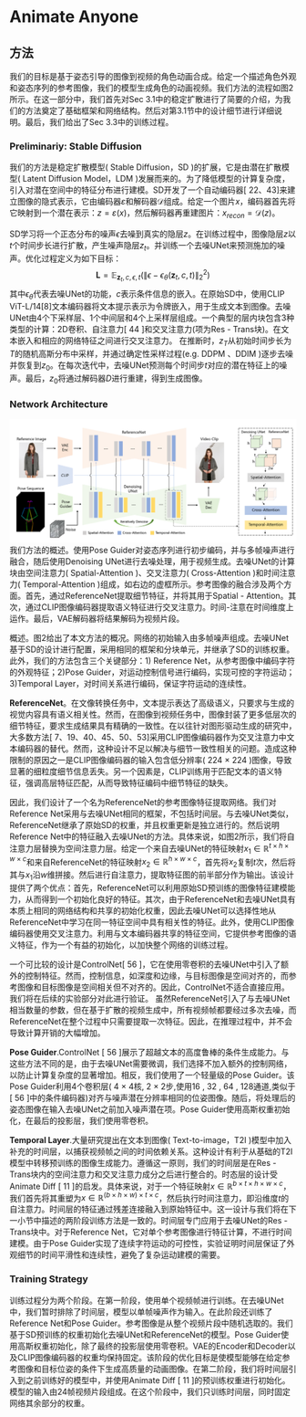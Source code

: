 # Animate Anyone

## 方法
我们的目标是基于姿态引导的图像到视频的角色动画合成。给定一个描述角色外观和姿态序列的参考图像，我们的模型生成角色的动画视频。我们方法的流程如图2所示。在这一部分中，我们首先对Sec 3.1中的稳定扩散进行了简要的介绍，为我们的方法奠定了基础框架和网络结构。然后对第3.1节中的设计细节进行详细说明。最后，我们给出了Sec 3.3中的训练过程。
### Preliminariy: Stable Diffusion
我们的方法是稳定扩散模型( Stable Diffusion，SD )的扩展，它是由潜在扩散模型( Latent Diffusion Model，LDM )发展而来的。为了降低模型的计算复杂度，引入对潜在空间中的特征分布进行建模。SD开发了一个自动编码器[ 22、43]来建立图像的隐式表示，它由编码器$\varepsilon$和解码器$\mathcal{D}$组成。给定一个图片$x$，编码器首先将它映射到一个潜在表示：$z=\varepsilon(x)$，然后解码器再重建图片：$x_{recon}=\mathcal{D}(z)$。

SD学习将一个正态分布的噪声$\epsilon$去噪到真实的隐层$z$。在训练过程中，图像隐层$z$以$t$个时间步长进行扩散，产生噪声隐层$z_t$。并训练一个去噪UNet来预测施加的噪声。优化过程定义为如下目标：
$$\mathbf{L}=\mathbb{E}_{\mathbf{z}_{t}, c, \epsilon, t}\left(\left\|\epsilon-\epsilon_{\theta}\left(\mathbf{z}_{t}, c, t\right)\right\|_{2}^{2}\right)$$
其中$\epsilon_{\theta}$代表去噪UNet的功能，$c$表示条件信息的嵌入。在原始SD中，使用CLIP ViT-L/14[8]文本编码器将文本提示表示为令牌嵌入，用于生成文本到图像。去噪UNet由4个下采样层、1个中间层和4个上采样层组成。一个典型的层内块包含3种类型的计算：2D卷积、自注意力[ 44 ]和交叉注意力(项为Res - Trans块)。在文本嵌入和相应的网络特征之间进行交叉注意力。
在推断时，$z_T$从初始时间步长为$T$的随机高斯分布中采样，并通过确定性采样过程(e.g. DDPM 、DDIM )逐步去噪并恢复到$z_0$。在每次迭代中，去噪UNet预测每个时间步$t$对应的潜在特征上的噪声。最后，$z_0$将通过解码器$D$进行重建，得到生成图像。
### Network Architecture
![alt text](image-25.png)
我们方法的概述。使用Pose Guider对姿态序列进行初步编码，并与多帧噪声进行融合，随后使用Denoising UNet进行去噪处理，用于视频生成。去噪UNet的计算块由空间注意力( Spatial-Attention )、交叉注意力( Cross-Attention )和时间注意力( Temporal-Attention )组成，如右边的虚框所示。参考图像的融合涉及两个方面。首先，通过ReferenceNet提取细节特征，并将其用于Spatial - Attention。其次，通过CLIP图像编码器提取语义特征进行交叉注意力。时间-注意在时间维度上运作。最后，VAE解码器将结果解码为视频片段。

概述。图2给出了本文方法的概况。网络的初始输入由多帧噪声组成。去噪UNet基于SD的设计进行配置，采用相同的框架和分块单元，并继承了SD的训练权重。此外，我们的方法包含三个关键部分：1) Reference Net，从参考图像中编码字符的外观特征；2)Pose Guider，对运动控制信号进行编码，实现可控的字符运动；3)Temporal Layer，对时间关系进行编码，保证字符运动的连续性。

**ReferenceNet**。在文像转换任务中，文本提示表达了高级语义，只要求与生成的视觉内容具有语义相关性。然而，在图像到视频任务中，图像封装了更多低层次的细节特征，要求生成结果具有精确的一致性。在以往针对图形驱动生成的研究中，大多数方法[ 7、19、40、45、50、53]采用CLIP图像编码器作为交叉注意力中文本编码器的替代。然而，这种设计不足以解决与细节一致性相关的问题。造成这种限制的原因之一是CLIP图像编码器的输入包含低分辨率( 224 × 224 )图像，导致显著的细粒度细节信息丢失。另一个因素是，CLIP训练用于匹配文本的语义特征，强调高层特征匹配，从而导致特征编码中细节特征的缺失。

因此，我们设计了一个名为ReferenceNet的参考图像特征提取网络。我们对Reference Net采用与去噪UNet相同的框架，不包括时间层。与去噪UNet类似，ReferenceNet继承了原始SD的权重，并且权重更新是独立进行的。然后说明Reference Net中的特征融入去噪UNet的方法。具体来说，如图2所示，我们将自注意力层替换为空间注意力层。给定一个来自去噪UNet的特征映射$x_1\in\mathbb{R}^{t\times h\times w\times c}$和来自ReferenceNet的特征映射$x_2\in\mathbb{R}^{h\times w\times c}$，首先将$x_2$复制$t$次，然后将其与$x_1$沿$w$维拼接。然后进行自注意力，提取特征图的前半部分作为输出。该设计提供了两个优点：首先，ReferenceNet可以利用原始SD预训练的图像特征建模能力，从而得到一个初始化良好的特征。其次，由于ReferenceNet和去噪UNet具有本质上相同的网络结构和共享的初始化权重，因此去噪UNet可以选择性地从ReferenceNet中学习在同一特征空间中具有相关性的特征。此外，使用CLIP图像编码器使用交叉注意力。利用与文本编码器共享的特征空间，它提供参考图像的语义特征，作为一个有益的初始化，以加快整个网络的训练过程。

一个可比较的设计是ControlNet[ 56 ]，它在使用零卷积的去噪UNet中引入了额外的控制特征。然而，控制信息，如深度和边缘，与目标图像是空间对齐的，而参考图像和目标图像是空间相关但不对齐的。因此，ControlNet不适合直接应用。我们将在后续的实验部分对此进行验证。
虽然ReferenceNet引入了与去噪UNet相当数量的参数，但在基于扩散的视频生成中，所有视频帧都要经过多次去噪，而ReferenceNet在整个过程中只需要提取一次特征。因此，在推理过程中，并不会导致计算开销的大幅增加。

**Pose Guider**.ControlNet [ 56 ]展示了超越文本的高度鲁棒的条件生成能力。与这些方法不同的是，由于去噪UNet需要微调，我们选择不加入额外的控制网络，以防止计算复杂度的显著增加。相反，我们使用了一个轻量级的Pose Guider。该Pose Guider利用4个卷积层( 4 × 4核, 2 × 2步,使用16 , 32 , 64 , 128通道,类似于[ 56 ]中的条件编码器)对齐与噪声潜在分辨率相同的位姿图像。随后，将处理后的姿态图像在输入去噪UNet之前加入噪声潜在项。Pose Guider使用高斯权重初始化，在最后的投影层，我们使用零卷积。

**Temporal Layer**.大量研究提出在文本到图像( Text-to-image，T2I )模型中加入补充的时间层，以捕获视频帧之间的时间依赖关系。这种设计有利于从基础的T2I模型中转移预训练的图像生成能力。遵循这一原则，我们的时间层是在Res - Trans块内的空间注意力和交叉注意力成分之后进行整合的。时态层的设计受Animate Diff [ 11 ]的启发。具体来说，对于一个特征映射$x\in\mathbb{R}^{b \times t\times h\times w\times c}$，我们首先将其重塑为$x\in\mathbb{R}^{(b \times h\times w)\times t\times  c}$，然后执行时间注意力，即沿维度$t$的自注意力。时间层的特征通过残差连接融入到原始特征中。这一设计与我们将在下一小节中描述的两阶段训练方法是一致的。时间层专门应用于去噪UNet的Res - Trans块中。对于Reference Net，它对单个参考图像进行特征计算，不进行时间建模。由于Pose Guider实现了连续字符运动的可控性，实验证明时间层保证了外观细节的时间平滑性和连续性，避免了复杂运动建模的需要。

### Training Strategy
训练过程分为两个阶段。在第一阶段，使用单个视频帧进行训练。在去噪UNet中，我们暂时排除了时间层，模型以单帧噪声作为输入。在此阶段还训练了Reference Net和Pose Guider。参考图像是从整个视频片段中随机选取的。我们基于SD预训练的权重初始化去噪UNet和ReferenceNet的模型。Pose Guider使用高斯权重初始化，除了最终的投影层使用零卷积。VAE的Encoder和Decoder以及CLIP图像编码器的权重均保持固定。该阶段的优化目标是使模型能够在给定参考图像和目标位姿的条件下生成高质量的动画图像。在第二阶段，我们将时间层引入到之前训练好的模型中，并使用Animate Diff [ 11 ]的预训练权重进行初始化。模型的输入由24帧视频片段组成。在这个阶段中，我们只训练时间层，同时固定网络其余部分的权重。